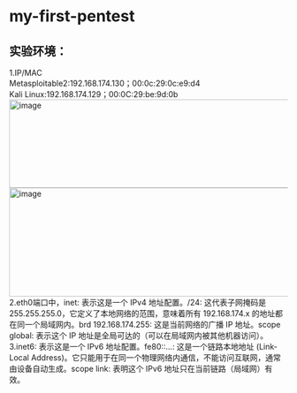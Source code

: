 # my-first-pentest
## 实验环境：
1.IP/MAC  
Metasploitable2:192.168.174.130；00:0c:29:0c:e9:d4  
Kali Linux:192.168.174.129；00:0C:29:be:9d:0b  
<img width="600" height="160" alt="image" src="https://github.com/user-attachments/assets/7e4115b6-46e4-41a9-9d05-c3c1878763a8" />
<img width="795" height="197" alt="image" src="https://github.com/user-attachments/assets/c05fcb3b-739b-45e2-af64-d9eb5e3cb1b4" />
2.eth0端口中，inet: 表示这是一个 IPv4 地址配置。/24: 这代表子网掩码是 255.255.255.0，它定义了本地网络的范围，意味着所有 192.168.174.x 的地址都在同一个局域网内。brd 192.168.174.255: 这是当前网络的广播 IP 地址。scope global: 表示这个 IP 地址是全局可达的（可以在局域网内被其他机器访问）。  
3.inet6: 表示这是一个 IPv6 地址配置。fe80::...: 这是一个链路本地地址 (Link-Local Address)。它只能用于在同一个物理网络内通信，不能访问互联网，通常由设备自动生成。scope link: 表明这个 IPv6 地址只在当前链路（局域网）有效。  
